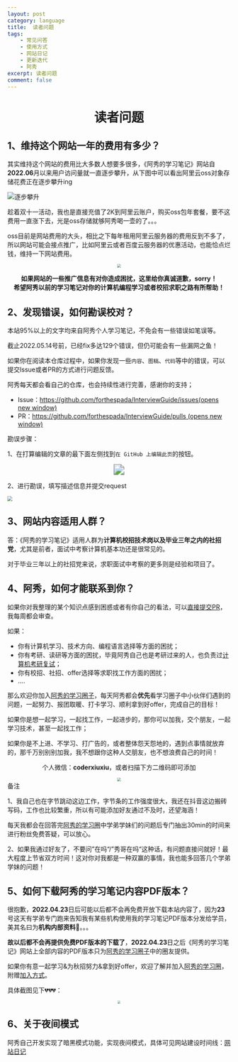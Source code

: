 ```yaml
---
layout: post
category: language
title:  读者问题
tags:
    - 常见问答
    - 使用方式
    - 网站日记
    - 更新迭代
    - 阿秀
excerpt: 读者问题
comment: false
---
```




  <h1 align="center">
    读者问题
  </h1>




## 1、维持这个网站一年的费用有多少？

其实维持这个网站的费用比大多数人想要多很多，《阿秀的学习笔记》网站自**2022.06**月以来用户访问量就一直逐步攀升，从下图中可以看出阿里云oss对象存储花费正在逐步攀升ing

![逐步攀升](./picture/202211060159033.png)

趁着双十一活动，我也是直接充值了2K到阿里云账户，购买oss包年套餐，要不这费用一直涨下去，光是oss存储就够阿秀喝一壶的了。。。

oss目前是网站费用的大头，相比之下每年租用阿里云服务器的费用反到不多了，所以网站可能会接点推广，比如阿里云或者百度云服务器的优惠活动，也能恰点烂钱，维持一下网站费用。



<div align="center">
  <img src="./picture/202211060203347.png" style="zoom:50%;" />
</div>



<p align="center" style="font-weight: bold">
  如果网站的一些推广信息有对你造成困扰，这里给你真诚道歉，sorry！<br>
  希望阿秀以前的学习笔记对你的计算机编程学习或者校招求职之路有所帮助！</p>








## 2、发现错误，如何勘误校对？

本站95%以上的文字均来自阿秀个人学习笔记，不免会有一些错误如笔误等。

截止2022.05.14号前，已经fix多达129个错误，但仍可能会有一些漏网之鱼！

如果你在阅读本仓库过程中，如果你发现一些`内容`、`图稿`、`代码`等中的错误，可以提交Issue或者PR的方式进行问题反馈。

阿秀每天都会看自己的仓库，也会持续性进行完善，感谢你的支持；

- Issue：[https://github.com/forthespada/InterviewGuide/issues(opens new window)](https://github.com/forthespada/InterviewGuide/issues)
- PR：[https://github.com/forthespada/InterviewGuide/pulls (opens new window)](https://github.com/forthespada/InterviewGuide/pulls)

勘误步骤：

1、在打算编辑的文章的最下面左侧找到`在 GitHub 上编辑此页`的按钮。



<div align="center">
  <img src="./picture/202205141646236.png" style="zoom: 150%;" />
</div>




2、进行勘误，填写描述信息并提交request

<img src="./picture/202205141648473.png" style="zoom:67%;" />



## 3、网站内容适用人群？

答：《阿秀的学习笔记》适用人群为**计算机校招技术岗以及毕业三年之内的社招党**，尤其是前者，面试中考察计算机基本功还是很常见的。

对于毕业三年以上的社招党来说，求职面试中考察的更多则是经验和项目了。





## 4、阿秀，如何才能联系到你？

如果你对我整理的某个知识点感到困惑或者有你自己的看法，可以[直接提交PR](/notes/08-other/02-question.md#_2、发现错误-如何勘误校对)，我每周都会审查。

如果：

- 你有计算机学习、技术方向、编程语言选择等方面的困扰；
- 你有考研、读研等方面的困扰，毕竟阿秀自己也是考研过来的人，也负责过[计算机考研复试](/notes/06-about/02-school/20210315-近期招收计算机考研调剂学生有感%7C考研调剂指南.md)；
- 你有校招、社招、offer选择等求职找工作方面的困扰；
- ....

那么欢迎你加入[阿秀的学习圈子](/notes/05-xiustar/01-xiustar_reading_guide/01-introduce.md)，每天阿秀都会**优先**看学习圈子中小伙伴们遇到的问题，一起努力、报团取暖、打卡学习、顺利拿到好offer，完成自己的目标！



如果你是想一起学习，一起找工作，一起进步的，那你可以加我，交个朋友，一起学习技术，甚至一起找工作；

如果你是不上进、不学习、打广告的，或者整体怨天怨地的，遇到点事情就放弃的，那千万别别别加我，我不想跟你这种人交朋友，也不想浪费自己的时间！

<div align="center">
  <p>
    个人微信：<strong>coderxiuxiu</strong>，或者扫描下方二维码即可添加
  </p>
    <img src="http://oss.interviewguide.cn/img/202403161950192.png" style="zoom:50%;" />
</div>
备注

1、我自己也在字节跳动这边工作，字节条的工作强度很大，我还在抖音这边搬砖写码，工作也比较繁重，所以有可能添加好友通过不及时，还望海涵！

每天我都会在回答完[阿秀的学习圈](/notes/05-xiustar/01-xiustar_reading_guide/01-introduce.md)中学弟学妹们的问题后专门抽出30min的时间来进行粉丝免费答疑，可以放心。

2、如果我通过好友了，不要问”在吗“/”秀哥在吗“这种话，有问题直接问就好！最大程度上节省双方时间！这对你对我都是一种双赢的事情，我也能多回答几个学弟学妹的问题！



## 5、如何下载阿秀的学习笔记内容PDF版本？

很抱歉，**2022.04.23**日后可能以后都不会再免费开放下载本站内容了，因为**23**号这天有学弟专门跑来告知我有某些机构使用我的学习笔记PDF版本分发给学员，美其名曰为**机构内部资料**🤕。。。

**故以后都不会再提供免费PDF版本的下载了**，**2022.04.23**日之后《阿秀的学习笔记》网站上全部内容的PDF版本只为[阿秀的学习圈子](/notes/05-xiustar/01-xiustar_reading_guide/01-introduce.md)中的圈友提供。

如果你有意一起学习&为秋招努力&拿到好offer，欢迎了解并加入[阿秀的学习圈](/notes/05-xiustar/01-xiustar_reading_guide/01-introduce.md)，附赠[加入方式](/notes/05-xiustar/01-xiustar_reading_guide/01-introduce.md#五、加入方式)。

具体截图见下💔💔💔：



<div align="center"><img src="./picture/202205202303985.png" style="zoom:40%;" /></div>



<p id="money"></p>



## 6、关于夜间模式

阿秀自己开发实现了暗黑模式功能，实现夜间模式，具体可见网站建设时间线：[网站日记](/notes/08-other/01-web-time-line.md)
